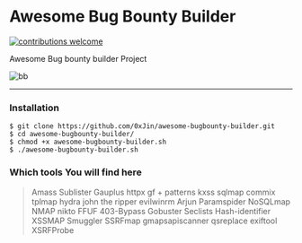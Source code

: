 # Awesome Bug Bounty Builder

[![contributions welcome](https://img.shields.io/badge/contributions-welcome-brightgreen.svg?style=flat)](https://github.com/0xJin/awesome-bugbounty-builder/issues)


Awesome Bug bounty builder Project


![bb](https://user-images.githubusercontent.com/81621963/147457586-79ac41eb-f995-455b-a144-f80a5783047a.PNG)


---

### Installation

```
$ git clone https://github.com/0xJin/awesome-bugbounty-builder.git
$ cd awesome-bugbounty-builder/
$ chmod +x awesome-bugbounty-builder.sh
$ ./awesome-bugbounty-builder.sh
```


### Which tools You will find here

> Amass
> Sublister
> Gauplus
> httpx
> gf + patterns
> kxss
> sqlmap
> commix
> tplmap
> hydra
> john the ripper
> evilwinrm
> Arjun
> Paramspider
> NoSQLmap
> NMAP
> nikto
> FFUF
> 403-Bypass
> Gobuster
> Seclists
> Hash-identifier
> XSSMAP
> Smuggler
> SSRFmap
> gmapsapiscanner
> qsreplace
> exiftool
> XSRFProbe


